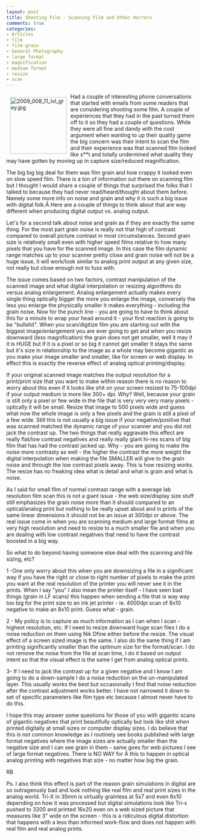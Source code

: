 ```yaml
---
layout: post
title: Shooting Film - Scanning Film and Other Horrors
comments: true
categories:
- Articles
- film
- film grain
- General Photography
- large format
- magnification
- medium format
- resize
- scan
---
```

<a rel="lightbox" href="/wp-content/uploads/2009/11/2009_008_11_lvl_grey.jpg"><img title="2009_008_11_lvl_grey.jpg" src="/wp-content/uploads/2009/11/.thumbs/.2009_008_11_lvl_grey.jpg" border="0" alt="2009_008_11_lvl_grey.jpg" hspace="10" vspace="10" width="150" height="150" align="left" /></a>Had a couple of interesting phone conversations that started with emails from some readers that are considering shooting some film. A couple of experiences that they had in the past turned them off to it so they had a couple of questions. While they were all fine and dandy with the cost argument when wanting to up their quality game the big concern was their intent to scan the film and their experience was that scanned film looked like s**t and totally undermined what quality they may have gotten by moving up in capture size/reduced magnification.

The big big big deal for them was film grain and how crappy it looked even on slow speed film. There is a ton of information out there on scanning film but I thought I would share a couple of things that surprised the folks that I talked to because they had never read/heard/thought about them before. Namely some more info on noise and grain and why it is such a big issue with digital folk.Â Here are a couple of things to think about that are way different when producing digital output vs. analog output.

Let's for a second talk about noise and grain as if they are exactly the same thing. For the most part grain noise is really not that high of contrast compared to overall picture contrast in most circumstances. Second grain size is relatively small even with higher speed films relative to how many pixels that you have for the scanned image. In this case the film dynamic range matches up to your scanner pretty close and grain noise will not be a huge issue, it will work/look similar to analog print output at any given size, not really but close enough not to fuss with.

The issue comes based on two factors, contrast manipulation of the scanned image and what digital interpolation or resizing algorithms do versus analog enlargement. Analog enlargement actually makes every single thing optically bigger the more you enlarge the image, conversely the less you enlarge the physically smaller it makes everything - including the grain noise. Now for the punch line - you are going to have to think about this for a minute to wrap your head around it - your first reaction is going to be "bullshit". When you scan/digitize film you are starting out with the biggest image/enlargement you are ever going to get and when you resize downward (less magnification) the grain does not get smaller, well it may if it is HUGE but if it is a pixel or so big it cannot get smaller it stays the same but it's size in relationship to the image as a whole may become gigantic as you make your image smaller and smaller, like for screen or web display. In effect this is exactly the reverse effect of analog optical printing/display.

If your original scanned image matches the output resolution for a print/print size that you want to make within reason there is no reason to worry about this even if it looks like shit on your screen resized to 75-100dpi if your output medium is more like 300+ dpi. Why? Well, because your grain is still only a pixel or few wide in the file that is very very very many pixels - optically it will be small. Resize that image to 500 pixels wide and guess what now the whole image is only a few pixels and the grain is still a pixel of a few wide. Still this is not usually a big issue if your negative/positive that was scanned matched the dynamic range of your scanner and you did not jack the contrast up. The two things that really aggravate this effect are really flat/low contrast negatives and really really giant hi-res scans of big film that has had the contrast jacked up. Why - you are going to make the noise more contrasty as well - the higher the contrast the more weight the digital interpolation when making the file SMALLER will give to the grain noise and through the low contrast pixels away. This is how resizing works. The resize has no freaking idea what is detail and what is grain and what is noise.

As I said for small film of normal contrast range with a average lab resolution film scan this is not a giant issue - the web size/display size stuff still emphasizes the grain noise more than it should compared to an optical/analog print but nothing to be really upset about and in prints of the same linear dimensions it should not be an issue at 300dpi or above. The real issue come in when you are scanning medium and large format films at very high resolution and need to resize to a much smaller file and when you are dealing with low contrast negatives that need to have the contrast boosted in a big way.

So what to do beyond having someone else deal with the scanning and file sizing, etc?

1 -One only worry about this when you are downsizing a file in a significant way if you have the right or close to right number of pixels to make the print you want at the real resolution of the printer you will never see it in the prints. When I say "you" I also mean the printer itself - I have seen bad things (grain in LF scans) this happen when sending a file that is way way too big for the print size to an ink jet printer - ie. 4000dpi scan of 8x10 negative to make an 8x10 print. Guess what - grain.

2 - My policy is to capture as much information as I can when I scan - highest resolution, etc. If I need to resize downward huge scan files I do a noise reduction on them using Nik Dfine either before the resize. The visual effect of a screen sized image is the same. I also do the same thing if I am printing significantly smaller than the optimum size for the format/scan. I do not remove the noise from the file at scan time, I do it based on output intent so that the visual effect is the same I get from analog optical prints.

3- If I need to jack the contrast up for a given negative and I know I am going to do a down-sample I do a noise reduction on the un-manipulated layer. This usually works the best but occasionally I find that noise reduction after the contrast adjustment works better. I have not narrowed it down to set of specific parameters like film type etc because I almost never have to do this.

I hope this may answer some questions for those of you with gigantic scans of gigantic negatives that print beautifully optically but look like shit when printed digitally at small sizes or computer display sizes. I do believe that this is not common knowledge as I routinely see books published with large format negatives where the image sizes are actually smaller than the negative size and I can see grain in them - same goes for web pictures I see of large format negatives. There is NO WAY for Â this to happen in optical analog printing with negatives that size - no matter how big the grain.

RB

Ps. I also think this effect is part of the reason grain simulations in digital are so outrageously bad and look nothing like real film and real print sizes in the analog world. Tri-X in 35mm is virtually grainless at 5x7 and even 8x10 depending on how it was processed but digital simulations look like Tri-x pushed to 3200 and printed 16x20 even on a web sized picture that measures like 3" wide on the screen - this is a ridiculous digital distortion that happens with a less than informed work-flow and does not happen with real film and real analog prints.
